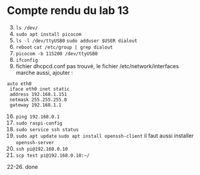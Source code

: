 # Compte rendu du lab 13

3. `ls /dev/`
4. `sudo apt install picocom`
5. `ls -l /dev/ttyUSB0`
`sudo adduser $USER dialout`
6. `reboot`
`cat /etc/group | grep dialout`
7. `picocom -b 115200 /dev/ttyUSB0`
9. `ifconfig`
10. fichier dhcpcd.conf pas trouvé, le fichier /etc/network/interfaces marche aussi, ajouter :
```
auto eth0
 iface eth0 inet static
 address 192.168.1.151
 netmask 255.255.255.0
 gateway 192.168.1.1

```
16. `ping 192.168.0.1`
17. `sudo raspi-config`
18. `sudo service ssh status`
19. `sudo apt update`
`sudo apt install openssh-client`
il faut aussi installer `openssh-server`
20. `ssh pi@192.168.0.10`
21. `scp test pi@192.168.0.10:~/`

22-26. done
